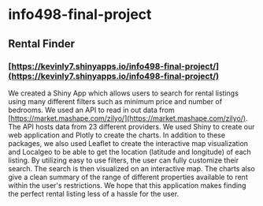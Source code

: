 # info498-final-project
## Rental Finder
### [https://kevinly7.shinyapps.io/info498-final-project/](https://kevinly7.shinyapps.io/info498-final-project/)
We created a Shiny App which allows users to search for rental listings using many different filters such as minimum price and number of bedrooms. We used an API to read in out data from [https://market.mashape.com/zilyo/](https://market.mashape.com/zilyo/). The API hosts data from 23 different providers. We used Shiny to create our web application and Plotly to create the charts. In addition to these packages, we also used Leaflet to create the interactive map visualization and Localgeo to be able to get the location (latitude and longitude) of each listing. By utilizing easy to use filters, the user can fully customize their search. The search is then visualized on an interactive map. The charts also give a clean summary of the range of different properties available to rent within the user's restrictions. We hope that this application makes finding the perfect rental listing less of a hassle for the user. 